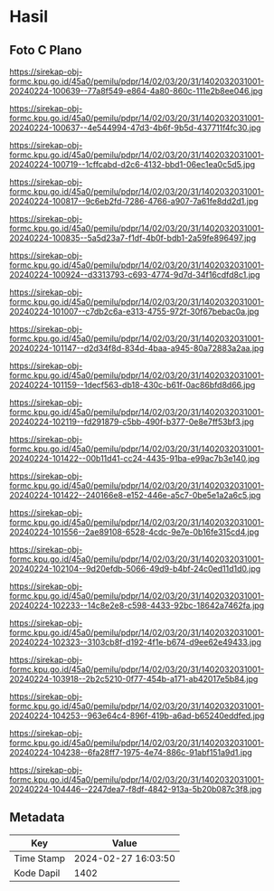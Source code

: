 # Hasil

## Foto C Plano

https://sirekap-obj-formc.kpu.go.id/45a0/pemilu/pdpr/14/02/03/20/31/1402032031001-20240224-100639--77a8f549-e864-4a80-860c-111e2b8ee046.jpg

https://sirekap-obj-formc.kpu.go.id/45a0/pemilu/pdpr/14/02/03/20/31/1402032031001-20240224-100637--4e544994-47d3-4b6f-9b5d-437711f4fc30.jpg

https://sirekap-obj-formc.kpu.go.id/45a0/pemilu/pdpr/14/02/03/20/31/1402032031001-20240224-100719--1cffcabd-d2c6-4132-bbd1-06ec1ea0c5d5.jpg

https://sirekap-obj-formc.kpu.go.id/45a0/pemilu/pdpr/14/02/03/20/31/1402032031001-20240224-100817--9c6eb2fd-7286-4766-a907-7a61fe8dd2d1.jpg

https://sirekap-obj-formc.kpu.go.id/45a0/pemilu/pdpr/14/02/03/20/31/1402032031001-20240224-100835--5a5d23a7-f1df-4b0f-bdb1-2a59fe896497.jpg

https://sirekap-obj-formc.kpu.go.id/45a0/pemilu/pdpr/14/02/03/20/31/1402032031001-20240224-100924--d3313793-c693-4774-9d7d-34f16cdfd8c1.jpg

https://sirekap-obj-formc.kpu.go.id/45a0/pemilu/pdpr/14/02/03/20/31/1402032031001-20240224-101007--c7db2c6a-e313-4755-972f-30f67bebac0a.jpg

https://sirekap-obj-formc.kpu.go.id/45a0/pemilu/pdpr/14/02/03/20/31/1402032031001-20240224-101147--d2d34f8d-834d-4baa-a945-80a72883a2aa.jpg

https://sirekap-obj-formc.kpu.go.id/45a0/pemilu/pdpr/14/02/03/20/31/1402032031001-20240224-101159--1decf563-db18-430c-b61f-0ac86bfd8d66.jpg

https://sirekap-obj-formc.kpu.go.id/45a0/pemilu/pdpr/14/02/03/20/31/1402032031001-20240224-102119--fd291879-c5bb-490f-b377-0e8e7ff53bf3.jpg

https://sirekap-obj-formc.kpu.go.id/45a0/pemilu/pdpr/14/02/03/20/31/1402032031001-20240224-101422--00b11d41-cc24-4435-91ba-e99ac7b3e140.jpg

https://sirekap-obj-formc.kpu.go.id/45a0/pemilu/pdpr/14/02/03/20/31/1402032031001-20240224-101422--240166e8-e152-446e-a5c7-0be5e1a2a6c5.jpg

https://sirekap-obj-formc.kpu.go.id/45a0/pemilu/pdpr/14/02/03/20/31/1402032031001-20240224-101556--2ae89108-6528-4cdc-9e7e-0b16fe315cd4.jpg

https://sirekap-obj-formc.kpu.go.id/45a0/pemilu/pdpr/14/02/03/20/31/1402032031001-20240224-102104--9d20efdb-5066-49d9-b4bf-24c0ed11d1d0.jpg

https://sirekap-obj-formc.kpu.go.id/45a0/pemilu/pdpr/14/02/03/20/31/1402032031001-20240224-102233--14c8e2e8-c598-4433-92bc-18642a7462fa.jpg

https://sirekap-obj-formc.kpu.go.id/45a0/pemilu/pdpr/14/02/03/20/31/1402032031001-20240224-102323--3103cb8f-d192-4f1e-b674-d9ee62e49433.jpg

https://sirekap-obj-formc.kpu.go.id/45a0/pemilu/pdpr/14/02/03/20/31/1402032031001-20240224-103918--2b2c5210-0f77-454b-a171-ab42017e5b84.jpg

https://sirekap-obj-formc.kpu.go.id/45a0/pemilu/pdpr/14/02/03/20/31/1402032031001-20240224-104253--963e64c4-896f-419b-a6ad-b65240eddfed.jpg

https://sirekap-obj-formc.kpu.go.id/45a0/pemilu/pdpr/14/02/03/20/31/1402032031001-20240224-104238--6fa28ff7-1975-4e74-886c-91abf151a9d1.jpg

https://sirekap-obj-formc.kpu.go.id/45a0/pemilu/pdpr/14/02/03/20/31/1402032031001-20240224-104446--2247dea7-f8df-4842-913a-5b20b087c3f8.jpg


## Metadata

| Key        | Value               |
| ---------- | ------------------- |
| Time Stamp | 2024-02-27 16:03:50 |
| Kode Dapil | 1402                |




